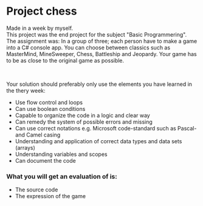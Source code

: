 # Project chess
Made in a week by myself.
<br/>
This project was the end project for the subject "Basic Programmering".
<br/>
The assignment was: In a group of three; each person have to make a game into a C# console app. You can choose between classics such as MasterMind, MineSweeper, Chess, Battleship and Jeopardy. Your game has to be as close to the original game as possible. 

<br/>

Your solution should preferably only use the elements you have learned in the thery week:
 - Use flow control and loops
 - Can use boolean conditions
 - Capable to organize the code in a logic and clear way
 - Can remedy the system of possible errors and missing
 - Can use correct notations e.g. Microsoft code-standard such as Pascal- and Camel casing
 - Understanding and application of correct data types and data sets (arrays)
 - Understanding variables and scopes
 - Can document the code


### What you will get an evaluation of is:
 - The source code
 - The expression of the game